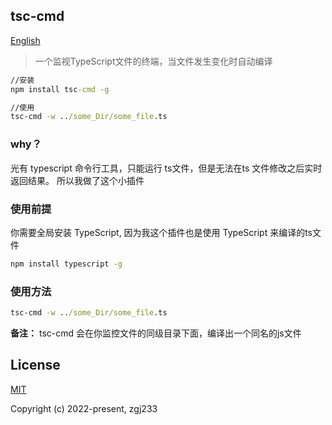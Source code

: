 ## tsc-cmd ##
[English](https://github.com/zgj233/tsc-cmd/blob/master/README.en.md)
> 一个监视TypeScript文件的终端，当文件发生变化时自动编译

```cmd
//安装
npm install tsc-cmd -g

//使用
tsc-cmd -w ../some_Dir/some_file.ts
```

### why？ ###
光有 typescript 命令行工具，只能运行 ts文件，但是无法在ts 文件修改之后实时返回结果。
所以我做了这个小插件

### 使用前提 ###
你需要全局安装 TypeScript, 因为我这个插件也是使用 TypeScript 来编译的ts文件
```cmd
npm install typescript -g
```
### 使用方法 ###
```cmd
tsc-cmd -w ../some_Dir/some_file.ts
```
**备注：** tsc-cmd 会在你监控文件的同级目录下面，编译出一个同名的js文件

## License

[MIT](https://opensource.org/licenses/MIT)

Copyright (c) 2022-present, zgj233
